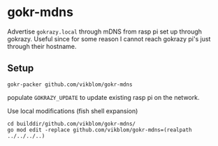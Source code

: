 # gokr-mdns

Advertise `gokrazy.local` through mDNS from rasp pi set up through gokrazy.
Useful since for some reason I cannot reach gokrazy pi's just through their hostname.

## Setup
```
gokr-packer github.com/vikblom/gokr-mdns
```
populate `GOKRAZY_UPDATE` to update existing rasp pi on the network.

Use local modifications (fish shell expansion)
```
cd builddir/github.com/vikblom/gokr-mdns/
go mod edit -replace github.com/vikblom/gokr-mdns=(realpath ../../../..)
```
